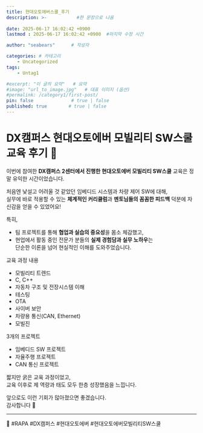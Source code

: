 ```yaml
---
title: 현대오토에버스쿨_후기
description: >-           #한 문장으로 나옴
  
date: 2025-06-17 16:02:42 +0900
lastmod : 2025-06-17 16:02:42 +0900  #마지막 수정 시간

author: "seabears"      # 작성자

categories: # 카테고리
    - Uncategorized  
tags: 
    - Untag1

#excerpt: "이 글의 요약"   # 요약
#image: "url_to_image.jpg"   # 대표 이미지 (옵션)
#permalink: /category1/first-post/
pin: false              # true | false
published: true        # true | false
---
```


# DX캠퍼스 현대오토에버 모빌리티 SW스쿨 교육 후기 🚗

이번에 참여한 **DX캠퍼스 2센터에서 진행한 현대오토에버 모빌리티 SW스쿨** 교육은 정말 유익한 시간이었습니다.

처음엔 낯설고 어려울 것 같았던 임베디드 시스템과 차량 제어 SW에 대해,  
실무에 바로 적용할 수 있는 **체계적인 커리큘럼**과 **멘토님들의 꼼꼼한 피드백** 덕분에 자신감을 얻을 수 있었어요!

특히,
- 팀 프로젝트를 통해 **협업과 실습의 중요성**을 몸소 체감했고,  
- 현업에서 활동 중인 전문가 분들의 **실제 경험담과 실무 노하우**는  
  단순한 이론을 넘어 현실적인 이해를 도와주었습니다.

교육 과정 내용  
- 모빌리티 트렌드  
- C, C++  
- 자동차 구조 및 전장시스템 이해  
- 테스팅  
- OTA  
- 사이버 보안  
- 차량용 통신(CAN, Ethernet)   
- 모빌진  

3개의 프로젝트  
- 임베디드 SW 프로젝트  
- 자율주행 프로젝트  
- CAN 통신 프로젝트

짧지만 굵은 교육 과정이었고,  
교육 이후로 제 역량과 태도 모두 한층 성장했음을 느낍니다.

앞으로도 이런 기회가 많아졌으면 좋겠습니다.  
감사합니다 🙏

---

📸 #RAPA #DX캠퍼스 #현대오토에버 #현대오토에버모빌리티SW스쿨
